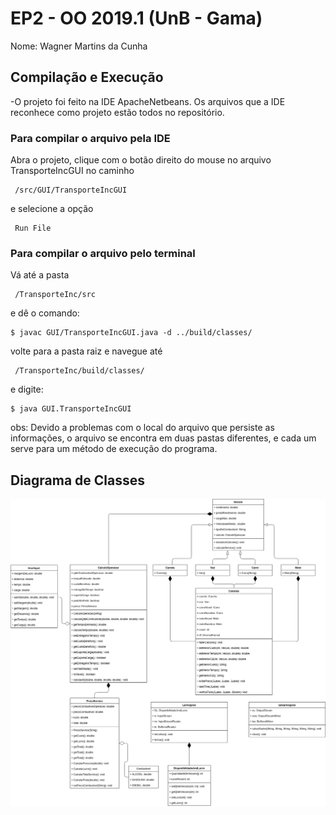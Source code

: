 # EP2 - OO 2019.1 (UnB - Gama)

Nome: Wagner Martins da Cunha

## Compilação e Execução

-O projeto foi feito na IDE ApacheNetbeans. Os arquivos que a IDE reconhece como projeto estão todos no repositório.

### Para compilar o arquivo pela IDE

Abra o projeto, clique com o botão direito do mouse no arquivo TransporteIncGUI no caminho 
```
 /src/GUI/TransporteIncGUI
```
e selecione a opção 
```
 Run File
```
### Para compilar o arquivo pelo terminal 

Vá até a pasta
```
 /TransporteInc/src
```
e dê o comando:
```
$ javac GUI/TransporteIncGUI.java -d ../build/classes/
```
volte para a pasta raiz e navegue até
```
 /TransporteInc/build/classes/
```
e digite:
```
$ java GUI.TransporteIncGUI
```

obs: Devido a problemas com o local do arquivo que persiste as informações, o arquivo se encontra em duas pastas diferentes, e cada um serve para um método de execução do programa.

## Diagrama de Classes

 ![](Diagrama.PNG)


